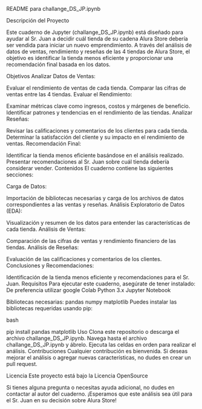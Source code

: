 README para challange_DS_JP.ipynb

Descripción del Proyecto

Este cuaderno de Jupyter (challange_DS_JP.ipynb) está diseñado para ayudar al Sr. Juan a decidir cuál tienda de su cadena Alura Store debería ser vendida para iniciar un nuevo emprendimiento. A través del análisis de datos de ventas, rendimiento y reseñas de las 4 tiendas de Alura Store, el objetivo es identificar la tienda menos eficiente y proporcionar una recomendación final basada en los datos.

Objetivos
Analizar Datos de Ventas:

Evaluar el rendimiento de ventas de cada tienda.
Comparar las cifras de ventas entre las 4 tiendas.
Evaluar el Rendimiento:

Examinar métricas clave como ingresos, costos y márgenes de beneficio.
Identificar patrones y tendencias en el rendimiento de las tiendas.
Analizar Reseñas:

Revisar las calificaciones y comentarios de los clientes para cada tienda.
Determinar la satisfacción del cliente y su impacto en el rendimiento de ventas.
Recomendación Final:

Identificar la tienda menos eficiente basándose en el análisis realizado.
Presentar recomendaciones al Sr. Juan sobre cuál tienda debería considerar vender.
Contenidos
El cuaderno contiene las siguientes secciones:

Carga de Datos:

Importación de bibliotecas necesarias y carga de los archivos de datos correspondientes a las ventas y reseñas.
Análisis Exploratorio de Datos (EDA):

Visualización y resumen de los datos para entender las características de cada tienda.
Análisis de Ventas:

Comparación de las cifras de ventas y rendimiento financiero de las tiendas.
Análisis de Reseñas:

Evaluación de las calificaciones y comentarios de los clientes.
Conclusiones y Recomendaciones:

Identificación de la tienda menos eficiente y recomendaciones para el Sr. Juan.
Requisitos
Para ejecutar este cuaderno, asegúrate de tener instalado:
De preferencia utilizar google Colab
Python 3.x
Jupyter Notebook

Bibliotecas necesarias:
pandas
numpy
matplotlib
Puedes instalar las bibliotecas requeridas usando pip:

bash

pip install pandas matplotlib 
Uso
Clona este repositorio o descarga el archivo challange_DS_JP.ipynb.
Navega hasta el archivo challange_DS_JP.ipynb y ábrelo.
Ejecuta las celdas en orden para realizar el análisis.
Contribuciones
Cualquier contribución es bienvenida. Si deseas mejorar el análisis o agregar nuevas características, no dudes en crear un pull request.

Licencia
Este proyecto está bajo la Licencia OpenSource

Si tienes alguna pregunta o necesitas ayuda adicional, no dudes en contactar al autor del cuaderno. ¡Esperamos que este análisis sea útil para el Sr. Juan en su decisión sobre Alura Store!
